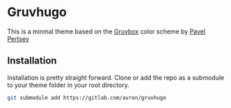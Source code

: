 # Gruvhugo
This is a minmal theme based on the [Gruvbox](https://github.com/morhetz/gruvbox) color scheme by [Pavel Pertsev](https://github.com/morhetz/)

## Installation
Installation is pretty straight forward. Clone or add the repo as a submodule to your theme folder in your root directory.

``` sh
git submodule add https://gitlab.com/avron/gruvhugo
```
